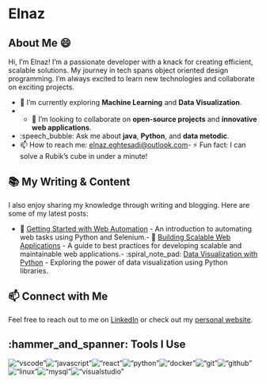 ﻿# Elnaz

## About Me :smile:

Hi, I’m Elnaz! I’m a passionate developer with a knack for creating efficient, scalable solutions. My journey in tech spans object oriented design programming. I’m always excited to learn new technologies and collaborate on exciting projects.

- :seedling: I’m currently exploring **Machine Learning** and **Data Visualization**.
- - :handshake: I’m looking to collaborate on **open-source projects** and **innovative web applications**.
- :speech_bubble: Ask me about **java**, **Python**, and **data metodic**.
- :mailbox: How to reach me: [elnaz.eghtesadi@outlook.com](elnaz.eghtesadi@outlook.com)- :zap: Fun fact: I can solve a Rubik’s cube in under a minute!

## :books: My Writing & Content

I also enjoy sharing my knowledge through writing and blogging. Here are some of my latest posts:

- :memo: [Getting Started with Web Automation](https://medium.com/@silentBob/getting-started-with-web-automation) - An introduction to automating web tasks using Python and Selenium.- :book: [Building Scalable Web Applications](https://medium.com/@silentBob/building-scalable-web-applications) - A guide to best practices for developing scalable and maintainable web applications.- :spiral_note_pad: [Data Visualization with Python](https://medium.com/@silentBob/data-visualization-with-python) - Exploring the power of data visualization using Python libraries.

## :mailbox: Connect with Me

Feel free to reach out to me on [LinkedIn](https://www.linkedin.com/in/silentBob) or check out my [personal website](https://silentbob.dev).

## :hammer_and_spanner: Tools I Use

<p align=“left”><img src=“https://cdn.jsdelivr.net/gh/devicons/devicon/icons/vscode/vscode-original.svg” alt=“vscode” width=“30" height=“30”/><img src=“https://raw.githubusercontent.com/devicons/devicon/master/icons/javascript/javascript-original.svg” alt=“javascript” width=“30" height=“30” /><img src=“https://raw.githubusercontent.com/devicons/devicon/master/icons/react/react-original-wordmark.svg” alt=“react” width=“30" height=“30” /><img src=“https://cdn.jsdelivr.net/gh/devicons/devicon/icons/python/python-original.svg” alt=“python” width=“30" height=“30”/><img src=“https://cdn.jsdelivr.net/gh/devicons/devicon/icons/docker/docker-original.svg” alt=“docker” width=“30" height=“30”/><img src=“https://cdn.jsdelivr.net/gh/devicons/devicon/icons/git/git-original.svg” alt=“git” width=“30" height=“30”/><img src=“https://cdn.jsdelivr.net/gh/devicons/devicon/icons/github/github-original-wordmark.svg” alt=“github” width=“30" height=“30”/><img src=“https://cdn.jsdelivr.net/gh/devicons/devicon/icons/linux/linux-original.svg” alt=“linux” width=“30" height=“30”/><img src=“https://cdn.jsdelivr.net/gh/devicons/devicon/icons/mysql/mysql-original-wordmark.svg” alt=“mysql” width=“30" height=“30”/><img src=“https://cdn.jsdelivr.net/gh/devicons/devicon/icons/visualstudio/visualstudio-plain.svg” alt=“visualstudio” width=“30" height=“30”/></p>
